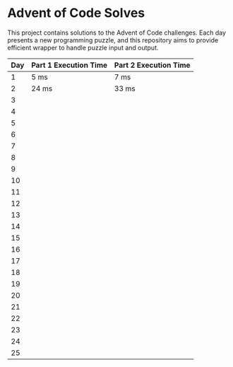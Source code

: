 # Advent of Code Solves

This project contains solutions to the Advent of Code challenges. Each day presents a new programming puzzle, and this repository aims to provide efficient wrapper to handle puzzle input and output.

| Day | Part 1 Execution Time | Part 2 Execution Time |
|-----|-----------------------|-----------------------|
| 1   | 5 ms  | 7 ms  |
| 2   | 24 ms  | 33 ms  |
| 3   |                       |                       |
| 4   |                       |                       |
| 5   |                       |                       |
| 6   |                       |                       |
| 7   |                       |                       |
| 8   |                       |                       |
| 9   |                       |                       |
| 10  |                       |                       |
| 11  |                       |                       |
| 12  |                       |                       |
| 13  |                       |                       |
| 14  |                       |                       |
| 15  |                       |                       |
| 16  |                       |                       |
| 17  |                       |                       |
| 18  |                       |                       |
| 19  |                       |                       |
| 20  |                       |                       |
| 21  |                       |                       |
| 22  |                       |                       |
| 23  |                       |                       |
| 24  |                       |                       |
| 25  |                       |                       |
